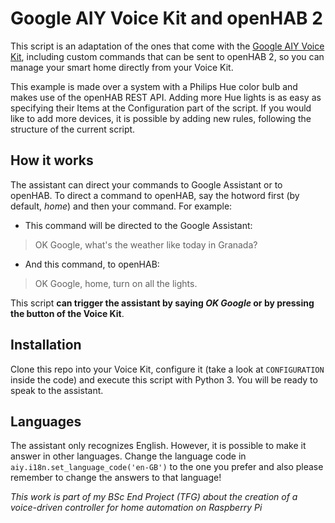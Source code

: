 # Google AIY Voice Kit and openHAB 2
This script is an adaptation of the ones that come with the 
[Google AIY Voice Kit](https://aiyprojects.withgoogle.com/voice/), including custom commands
that can be sent to openHAB 2, so you can manage your smart home directly from your Voice Kit.

This example is made over a system with a Philips Hue color bulb and makes use of the openHAB
REST API. Adding more Hue lights is as easy as specifying their Items at the Configuration part
of the script. If you would like to add more devices, it is possible by adding new rules,
following the structure of the current script.

## How it works
The assistant can direct your commands to Google Assistant or to openHAB. To direct a command to
openHAB, say the hotword first (by default, *home*) and then your command. For example:
- This command will be directed to the Google Assistant:
> OK Google, what's the weather like today in Granada?
- And this command, to openHAB:
> OK Google, home, turn on all the lights.

This script **can trigger the assistant by saying *OK Google* or by pressing the button of the
Voice Kit**.

## Installation
Clone this repo into your Voice Kit, configure it (take a look at `CONFIGURATION` inside the code)
and execute this script with Python 3. You will be ready to speak to the assistant.

## Languages
The assistant only recognizes English. However, it is possible to make it answer in other languages.
Change the language code in `aiy.i18n.set_language_code('en-GB')` to the one you prefer and also 
please remember to change the answers to that language!

*This work is part of my BSc End Project (TFG) about the creation of a voice-driven controller
for home automation on Raspberry Pi*
